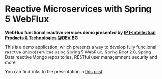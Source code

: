 # Reactive Microservices with Spring 5 WebFlux

**WebFlux functional reactive services demo presented by [IPT-Intellectual Products & Technologies @DEV.BG](http://iproduct.org/en/spring-5-webflux/)**

This is a demo application, which presents a way to develop fully functional reactive (micro)services using Spring 5 WebFlux, Spring Boot 2.0, Spring Data reactive Mongo repositories, RESTful user managemnent, security and more.

You can find links to the presentation in [this post](http://iproduct.org/en/reactive-microservices-spring-webflux/).

